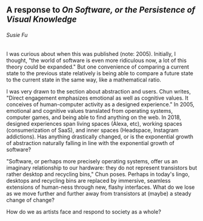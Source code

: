 ## A response to *On Software, or the Persistence of Visual Knowledge*
###### *Susie Fu*

I was curious about when this was published (note: 2005). Initially, I thought, "the world of software is even more ridiculous now, a lot of this theory could be expanded." But one  convenience of comparing a current state to the previous state relatively is being able to compare a future state to the current state in the same way, like a mathematical ratio.

I was very drawn to the section about abstraction and users. Chun writes, "Direct engagement emphasizes emotional as well as cognitive values. It conceives of human-computer activity as a designed experience." In 2005, emotional and cognitive values translated from operating systems, computer games, and being able to find anything on the web. In 2018, designed experiences span living spaces (Alexa, etc), working spaces (consumerization of SaaS), and inner spaces (Headspace, Instagram addictions). Has anything drastically changed, or is the exponential growth of abstraction naturally falling in line with the exponential growth of software?

"Software, or perhaps more precisely operating systems, offer us an imaginary relationship to our hardware: they do not represent transistors but rather desktop and recycling bins," Chun poses. Perhaps in today's lingo, desktops and recycling bins are replaced by immersive, seamless extensions of human-ness through new, flashy interfaces. What do we lose as we move further and further away from transistors at (maybe) a steady change of change?

How do we as artists face and respond to society as a whole?
